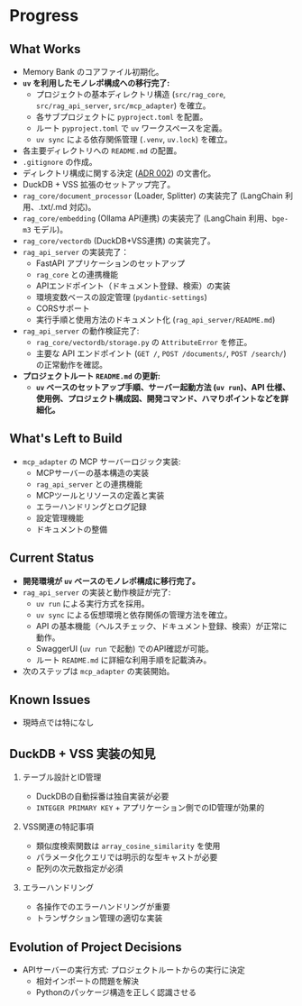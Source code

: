 # Progress

## What Works

-   Memory Bank のコアファイル初期化。
-   **`uv` を利用したモノレポ構成への移行完了:**
    -   プロジェクトの基本ディレクトリ構造 (`src/rag_core`, `src/rag_api_server`, `src/mcp_adapter`) を確立。
    -   各サブプロジェクトに `pyproject.toml` を配置。
    -   ルート `pyproject.toml` で `uv` ワークスペースを定義。
    -   `uv sync` による依存関係管理 (`.venv`, `uv.lock`) を確立。
-   各主要ディレクトリへの `README.md` の配置。
-   `.gitignore` の作成。
-   ディレクトリ構成に関する決定 ([ADR 002](../../docs/ADR/002_モノレポディレクトリ構成.md)) の文書化。
-   DuckDB + VSS 拡張のセットアップ完了。
-   `rag_core/document_processor` (Loader, Splitter) の実装完了 (LangChain 利用、.txt/.md 対応)。
-   `rag_core/embedding` (Ollama API連携) の実装完了 (LangChain 利用、`bge-m3` モデル)。
-   `rag_core/vectordb` (DuckDB+VSS連携) の実装完了。
-   `rag_api_server` の実装完了：
    - FastAPI アプリケーションのセットアップ
    - `rag_core` との連携機能
    - APIエンドポイント（ドキュメント登録、検索）の実装
    - 環境変数ベースの設定管理 (`pydantic-settings`)
    - CORSサポート
    - 実行手順と使用方法のドキュメント化 (`rag_api_server/README.md`)
-   `rag_api_server` の動作検証完了:
    -   `rag_core/vectordb/storage.py` の `AttributeError` を修正。
    -   主要な API エンドポイント (`GET /`, `POST /documents/`, `POST /search/`) の正常動作を確認。
-   **プロジェクトルート `README.md` の更新:**
    -   **`uv` ベースのセットアップ手順、サーバー起動方法 (`uv run`)、API 仕様、使用例、プロジェクト構成図、開発コマンド、ハマりポイントなどを詳細化。**

## What's Left to Build

-   `mcp_adapter` の MCP サーバーロジック実装:
    - MCPサーバーの基本構造の実装
    - `rag_api_server` との連携機能
    - MCPツールとリソースの定義と実装
    - エラーハンドリングとログ記録
    - 設定管理機能
    - ドキュメントの整備

## Current Status

-   **開発環境が `uv` ベースのモノレポ構成に移行完了。**
-   `rag_api_server` の実装と動作検証が完了:
    -   `uv run` による実行方式を採用。
    -   `uv sync` による仮想環境と依存関係の管理方法を確立。
    -   API の基本機能（ヘルスチェック、ドキュメント登録、検索）が正常に動作。
    -   SwaggerUI (`uv run` で起動) でのAPI確認が可能。
    -   ルート `README.md` に詳細な利用手順を記載済み。
-   次のステップは `mcp_adapter` の実装開始。

## Known Issues

-   現時点では特になし

## DuckDB + VSS 実装の知見

1. テーブル設計とID管理
   - DuckDBの自動採番は独自実装が必要
   - `INTEGER PRIMARY KEY` + アプリケーション側でのID管理が効果的

2. VSS関連の特記事項
   - 類似度検索関数は `array_cosine_similarity` を使用
   - パラメータ化クエリでは明示的な型キャストが必要
   - 配列の次元数指定が必須

3. エラーハンドリング
   - 各操作でのエラーハンドリングが重要
   - トランザクション管理の適切な実装

## Evolution of Project Decisions

-   APIサーバーの実行方式: プロジェクトルートからの実行に決定
    - 相対インポートの問題を解決
    - Pythonのパッケージ構造を正しく認識させる

